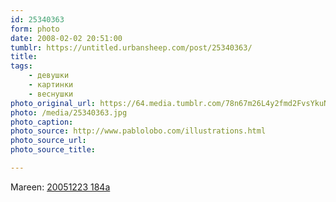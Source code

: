 ```yaml
---
id: 25340363
form: photo
date: 2008-02-02 20:51:00
tumblr: https://untitled.urbansheep.com/post/25340363/
title:
tags:
    - девушки
    - картинки
    - веснушки
photo_original_url: https://64.media.tumblr.com/78n67m26L4y2fmd2FvsYkuNd_1280.jpg
photo: /media/25340363.jpg
photo_caption: 
photo_source: http://www.pablolobo.com/illustrations.html
photo_source_url:
photo_source_title:

---
```


<p>Mareen: <a href="http://flickr.com/photos/mareen/85749424/in/set-202268">20051223 184a</a></p>
